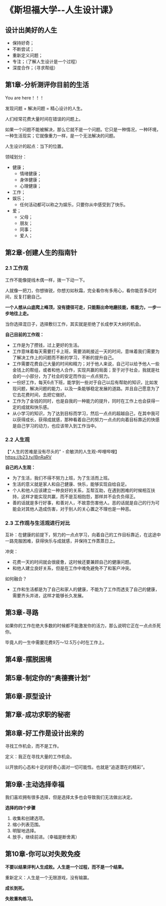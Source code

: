 # 《斯坦福大学--人生设计课》

## 设计出美好的人生

+ 保持好奇；
+ 不断尝试；
+ 重新定义问题；
+ 专注；（了解人生设计是一个过程）
+ 深度合作；（寻求帮组）



## 第1章-分析测评你目前的生活

You are here！！！

发现问题 + 解决问题 = 精心设计的人生。

人们经常花费大量时间在错误的问题上。

如果一个问题不能被解决，那么它就不是一个问题。它只是一种情况，一种环境，一种生活现实；它就像重力一样，是一个无法解决的问题。

人生设计的起点：当下的位置。

领域划分：

+ 健康；
  + 情绪健康；
  + 身体健康；
  + 心理健康；
+ 工作；
+ 娱乐；
  + 任何活动都可以称之为娱乐，只要你从中感受到了快乐。
+ 爱；
  + 父母；
  + 朋友；
  + 同事；
  + 爱人；



## 第2章-创建人生的指南针

### 2.1 工作观

工作不能像提线木偶一样，拨一下动一下。

人就像一把刀，你想锋锐，你想刃如秋霜，完全看你有多用心，看你能否多花时间，反复打磨自己。

**一个人想从山底爬上峰顶，没有捷径可走，只能豁出命地磨技能，练能力，一步一步地往上走。**

当你选择混日子，选择敷衍工作，其实就是拒绝了长成参天大树的机会。

**自己目前的工作观：**

+ 工作是为了攒钱，过上更好的生活。
+ 工作意味着每天需要打卡上班，需要消耗接近一天的时间，意味着我们需要为了解决工作上的问题而不断的学习，不断的提升自己。
+ 工作需要花费自己大量的时间和精力；对于他人来说，自己可以给予他人一些金钱上的帮组，或者和他人合作，实现共赢的局面；至于对于社会，我就是社会的一小部分，为了社会的安定而作出一点点努力。
+ 一份好工作，每天6点下班，能学到一些对于自己以后有帮助的知识，比如发现问题，解决问题的能力，以及一条能够稳定发展的道路。并且自己愿意为了它去花费时间，去把它做好。
+ 工作为了金钱的同时，也是自我的一种能力的提升，同时在工作上也会获得一定的成就和快乐感。
+ 从小学习的知识，为了达到目标而学习，然后一点点的超越自己，在其中我可以获得成长，获得成就感，那种看着自己的努力一点点的向着目标靠近的快感是自己学习的动力，也应该带入到工作当中。

### 2.2 人生观

【"人生的苦难是没有尽头的" - 俞敏洪的人生观-哔哩哔哩】 https://b23.tv/lBnRaRV

**自己的人生观：**

+ 为了生活，我们不得不努力上班，为了生活而上班。
+ 生活的意义就是家人和自己健康、快乐，能够实现自给自足。
+ 个人和他人应该建立一种良好的关系，互帮互助，在遇到困难的时候相互扶持，这样才能实现共赢，而不是互相抱怨，那样并不会负负得正。
+ 善的话就是多行好事，和善对人，不故意伤害他人。恶的话就是自己的行为可能会对其他人造成伤害，对于别人的关心置之不理也是一种恶。

### 2.3 工作观与生活观进行对比

互补：在健康的前提下，努力的一点点学习，向着自己的工作目标靠近，在这途中一路克服困难，获得快乐与成就感，并保持工作蒸蒸日上。

冲突：

+ 花费一天的时间就会很疲惫，这时候还要兼顾自己的健康问题。
+ 和他人建立良好关系，但是在工作中难免避免不了和客户冲突。

如何融合？

+ 工作和生活都是为了自己和家人的健康，不能为了工作而透支了自己的健康，需要齐头并进，这样才能够长久发展。



## 第3章-寻路

如果你的工作在绝大多数的时候都不能激发你的活力，那么说明它正在一点点杀死你。

毕竟人的一生中需要花费9万～12.5万小时在工作上。



## 第4章-摆脱困境



## 第5章-制定你的“奥德赛计划”



## 第6章-原型设计



## 第7章-成功求职的秘密



## 第8章-好工作是设计出来的

寻找工作机会，而不是工作。

定义：我正在寻找大量的工作机会。

以开放的心态和十足的好奇心面对一切可能性。也就是“追逐潜在的精彩”。



## 第9章-主动选择幸福

我们喜欢拥有很多选择，但是选择太多也会导致我们无法做出决定。

**选择的四个步骤**

1. 收集和创建选项。
2. 缩小列表范围。
3. 明智地选择。
4. 放手，继续前进。（幸福是断舍离）



## 第10章-你可以对失败免疫

**不要以结果评判人生成败。人生是一个过程，而不是一个结果。**

重新定义：人生是一个无限游戏，没有输赢。



**成长到死。**



**失败重构练习。**